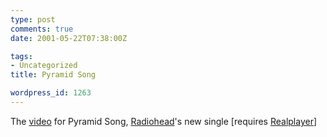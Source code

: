 ```yaml
---
type: post
comments: true
date: 2001-05-22T07:38:00Z

tags:
- Uncategorized
title: Pyramid Song

wordpress_id: 1263
---
```


The [video](http://www.mtv.com/sitewide/utils/playmedia.jhtml?vid=11447) for Pyramid Song, [Radiohead](http://www.radiohead.com)'s new single [requires [Realplayer](http://www.real.com)]
